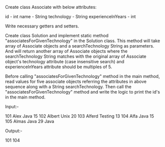 Create class Associate with below attributes:

id - int 
name - String 
technology - String 
experienceInYears - int

Write necessary getters and setters.

Create class Solution and implement static method "associatesForGivenTechnology" in the Solution class. This method will take array of Associate objects and a searchTechnology String as parameters. And will return another array of Associate objects where the searchTechnology String matches with the original array of Associate object's technology attribute (case insensitive search) and experienceInYears attribute should be multiples of 5.

Before calling "associatesForGivenTechnology" method in the main method, read values for five associate objects referring the attributes in above sequence along with a String searchTechnology. Then call the "associatesForGivenTechnology" method and write the logic to print the id's in the main method.

Input:-

101
Alex
Java
15
102
Albert
Unix
20
103
Alferd
Testing
13
104
Alfa
Java
15
105
Almas
Java
29
Java

Output:-

101
104


